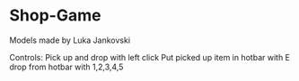 # Shop-Game
Models made by Luka Jankovski

Controls:
Pick up and drop with left click
Put picked up item in hotbar with E
drop from hotbar with 1,2,3,4,5
